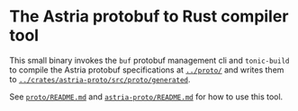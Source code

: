 # The Astria protobuf to Rust compiler tool

This small binary invokes the `buf` protobuf management cli and
`tonic-build` to compile the Astria protobuf specifications at
[`../proto/`](../proto/) and writes them to
[`../crates/astria-proto/src/proto/generated`](../crates/astria-proto/src/proto/generated).

See [`proto/README.md`](../proto/README.md) and
[`astria-proto/README.md`](../crates/astria-proto/README.md) for how to use this tool.
